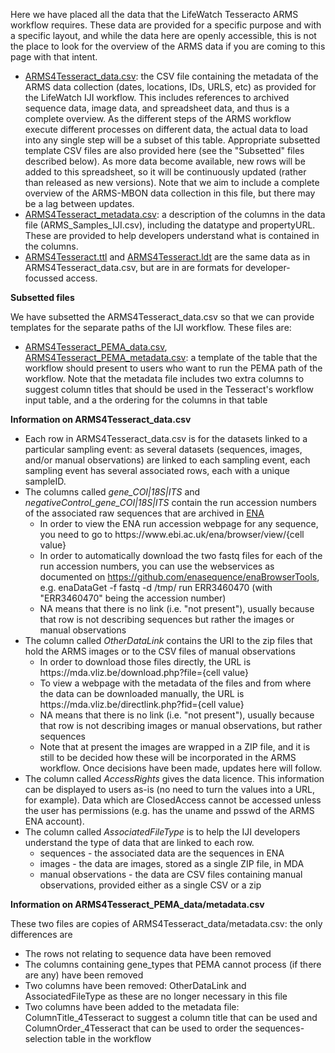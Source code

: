 Here we have placed all the data that the LifeWatch Tesseracto ARMS workflow requires. These data are provided for a specific purpose and with a specific layout, and while the data here are openly accessible, this is not the place to look for the overview of the ARMS data if you are coming to this page with that intent. 

* [ARMS4Tesseract_data.csv](https://raw.githubusercontent.com/arms-mbon/Data/main/LifeWatch/ARMS4Tesseract_data.csv): the CSV file containing the metadata of the ARMS data collection (dates, locations, IDs, URLS, etc) as provided for the LifeWatch IJI workflow. This includes references to archived sequence data, image data, and spreadsheet data, and thus is a complete overview. As the different steps of the ARMS workflow execute different processes on different data, the actual data to load into any single step will be a subset of this table. Appropriate subsetted template CSV files are also provided here (see the "Subsetted" files described below). As more data become available, new rows will be added to this spreadsheet, so it will be continuously updated (rather than released as new versions). Note that we aim to include a complete overview of the ARMS-MBON data collection in this file, but there may be a lag between updates. 
* [ARMS4Tesseract_metadata.csv](https://raw.githubusercontent.com/arms-mbon/Data/main/LifeWatch/ARMS4Tesseract_metadata.csv): a description of the columns in the data file (ARMS_Samples_IJI.csv), including the datatype and propertyURL. These are provided to help developers understand what is contained in the columns. 
* [ARMS4Tesseract.ttl](https://raw.githubusercontent.com/arms-mbon/Data/main/LifeWatch/ARMS4Tesseract.ttl) and [ARMS4Tesseract.ldt](https://raw.githubusercontent.com/arms-mbon/Data/main/LifeWatch/ARMS4Tesseract.ldt) are the same data as in ARMS4Tesseract_data.csv, but are in are formats for developer-focussed access. 


**Subsetted files** 

We have subsetted the ARMS4Tesseract_data.csv so that we can provide templates for the separate paths of the IJI workflow. These files are:
* [ARMS4Tesseract_PEMA_data.csv](https://raw.githubusercontent.com/arms-mbon/Data/main/LifeWatch/ARMS4Tesseract_PEMA_data.csv), [ARMS4Tesseract_PEMA_metadata.csv](https://raw.githubusercontent.com/arms-mbon/Data/main/LifeWatch/ARMS4Tesseract_PEMA_metadata.csv): a template of the table that the workflow should present to users who want to run the PEMA path of the workflow. Note that the metadata file includes two extra columns to suggest column titles that should be used in the Tesseract's workflow input table, and a the ordering for the columns in that table
<!--
* ARMS4IJI_Template4Images_data.csv, ARMS4IJI_Template4Images_metadata.csv: is a template of the table that the workflow should present to users who want to run the Image analysis path of the workflow (which does not yet exist). Note that the metadata files includes additional information to that taken from the overview file (ARMS_Samples_IJI_description.csv), to carry information specific to displaying the data in the table in the Tesseracto workflow
* ARMS4IJI_Template4ManualObs_data.csv, ARMS4IJI_Template4ManualObs_metadata.csv: is a template of the table that the workflow should present to users who want to run the manual observations path of the workflow (which does not yet exist). Note that the metadata files includes additional information to that taken from the overview file (ARMS_Samples_IJI_description.csv), to carry information specific to displaying the data in the table in the Tesseracto workflow
-->

**Information on ARMS4Tesseract_data.csv**
* Each row in ARMS4Tesseract_data.csv is for the datasets linked to a particular sampling event: as several datasets (sequences, images, and/or manual observations) are linked to each sampling event, each sampling event has several associated rows, each with a unique sampleID. 
* The columns called _gene_COI|18S|ITS_ and _negativeControl_gene_COI|18S|ITS_ contain the run accession numbers of the associated raw sequences that are archived in [ENA](https://www.ebi.ac.uk/ena/browser/home)
    * In order to view the ENA run accession webpage for any sequence, you need to go to https<nowiki>://www<nowiki>.ebi<nowiki>.ac<nowiki>.uk/ena/browser/view/{cell value} 
    * In order to automatically download the two fastq files for each of the run accession numbers, you can use the webservices as documented on https://github.com/enasequence/enaBrowserTools, e.g. enaDataGet -f fastq -d /tmp/ run ERR3460470 (with "ERR3460470" being the accession number)
    * NA means that there is no link (i.e. "not present"), usually because that row is not describing sequences but rather the images or manual observations
* The column called _OtherDataLink_ contains the URI to the zip files that hold the ARMS images or to the CSV files of manual observations
    * In order to download those files directly, the URL is https<nowiki>://mda<nowiki>.vliz<nowiki>.be/download.php?file={cell value}
    * To view a webpage with the  metadata of the files and from where the data can be downloaded manually, the URL is https<nowiki>://mda<nowiki>.vliz<nowiki>.be/directlink.php?fid={cell value}
    * NA means that there is no link (i.e. "not present"), usually because that row is not describing images or manual observations, but rather sequences
    * Note that at present the images are wrapped in a ZIP file, and it is still to be decided how these will be incorporated in the ARMS workflow. Once decisions have been made, updates here will follow. 
* The column called _AccessRights_ gives the data licence. This information can be displayed to users as-is (no need to turn the values into a URL, for example). Data which are ClosedAccess cannot be accessed unless the user has permissions (e.g. has the uname and psswd of the ARMS ENA account).   
* The column called _AssociatedFileType_ is to help the IJI developers understand the type of data that are linked to each row. 
   * sequences - the associated data are the sequences in ENA
   * images - the data are images, stored as a single ZIP file, in MDA
   * manual observations - the data are CSV files containing manual observations, provided either as a single CSV or a zip

**Information on ARMS4Tesseract_PEMA_data/metadata.csv**
   
These two files are copies of ARMS4Tesseract_data/metadata.csv: the only differences are
   * The rows not relating to sequence data have been removed
   * The columns containing gene_types that PEMA cannot process (if there are any) have been removed 
   * Two columns have been removed: OtherDataLink and AssociatedFileType as these are no longer necessary in this file
   * Two columns have been added to the metadata file: ColumnTitle_4Tesseract to suggest a column title that can be used and ColumnOrder_4Tesseract that can be used to order the sequences-selection table in the workflow
   
  




